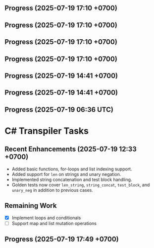 ## Progress (2025-07-19 17:10 +0700)

## Progress (2025-07-19 17:10 +0700)

## Progress (2025-07-19 17:10 +0700)

## Progress (2025-07-19 17:10 +0700)

## Progress (2025-07-19 14:41 +0700)

## Progress (2025-07-19 14:41 +0700)

## Progress (2025-07-19 06:36 UTC)

# C# Transpiler Tasks

## Recent Enhancements (2025-07-19 12:33 +0700)
- Added basic functions, for-loops and list indexing support.
- Added support for `len` on strings and unary negation.
- Implemented string concatenation and test block handling.
- Golden tests now cover `len_string`, `string_concat`, `test_block`, and `unary_neg` in addition to previous cases.

## Remaining Work
- [x] Implement loops and conditionals
- [ ] Support map and list mutation operations

## Progress (2025-07-19 17:49 +0700)

